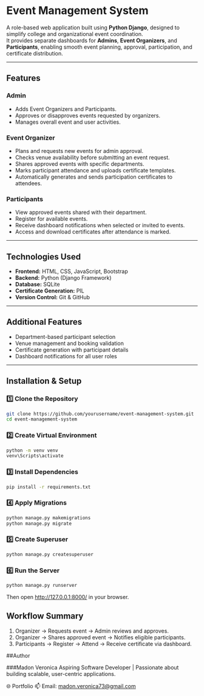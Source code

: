 # Event Management System

A role-based web application built using **Python Django**, designed to simplify college and organizational event coordination.  
It provides separate dashboards for **Admins**, **Event Organizers**, and **Participants**, enabling smooth event planning, approval, participation, and certificate distribution.

---

## Features

### Admin
- Adds Event Organizers and Participants.
- Approves or disapproves events requested by organizers.
- Manages overall event and user activities.

### Event Organizer
- Plans and requests new events for admin approval.
- Checks venue availability before submitting an event request.
- Shares approved events with specific departments.
- Marks participant attendance and uploads certificate templates.
- Automatically generates and sends participation certificates to attendees.

### Participants
- View approved events shared with their department.
- Register for available events.
- Receive dashboard notifications when selected or invited to events.
- Access and download certificates after attendance is marked.

---

## Technologies Used
- **Frontend:** HTML, CSS, JavaScript, Bootstrap  
- **Backend:** Python (Django Framework)  
- **Database:** SQLite  
- **Certificate Generation:** PIL  
- **Version Control:** Git & GitHub  

---

## Additional Features
- Department-based participant selection  
- Venue management and booking validation  
- Certificate generation with participant details  
- Dashboard notifications for all user roles  

---

## Installation & Setup

### 1️⃣ Clone the Repository
```bash
git clone https://github.com/yourusername/event-management-system.git
cd event-management-system
```

### 2️⃣ Create Virtual Environment
```bash
python -m venv venv
venv\Scripts\activate
```

### 3️⃣ Install Dependencies
```bash
pip install -r requirements.txt
```

### 4️⃣ Apply Migrations
```bash
python manage.py makemigrations
python manage.py migrate
```

### 5️⃣ Create Superuser
```bash
python manage.py createsuperuser
```

### 6️⃣ Run the Server
```bash
python manage.py runserver
```

Then open http://127.0.0.1:8000/ in your browser.

## Workflow Summary

1. Organizer → Requests event → Admin reviews and approves.
2. Organizer → Shares approved event → Notifies eligible participants.
3. Participants → Register → Attend → Receive certificate via dashboard.


##Author

###Madon Veronica
Aspiring Software Developer | Passionate about building scalable, user-centric applications.

🌐 Portfolio
📫 Email: madon.veronica73@gmail.com

